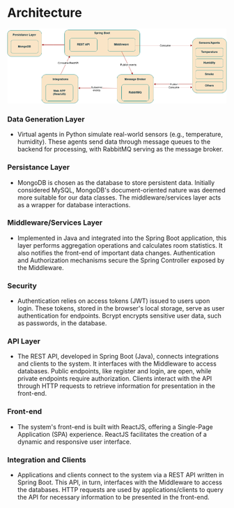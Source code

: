 # Architecture

![Architecture](../I2/Architecture_Diagram.png)

### Data Generation Layer
- Virtual agents in Python simulate real-world sensors (e.g., temperature, humidity). These agents send data through message queues to the backend for processing, with RabbitMQ serving as the message broker.

### Persistance Layer
- MongoDB is chosen as the database to store persistent data. Initially considered MySQL, MongoDB's document-oriented nature was deemed more suitable for our data classes. The middleware/services layer acts as a wrapper for database interactions.

### Middleware/Services Layer
- Implemented in Java and integrated into the Spring Boot application, this layer performs aggregation operations and calculates room statistics. It also notifies the front-end of important data changes. Authentication and Authorization mechanisms secure the Spring Controller exposed by the Middleware.

### Security
- Authentication relies on access tokens (JWT) issued to users upon login. These tokens, stored in the browser's local storage, serve as user authentication for endpoints. Bcrypt encrypts sensitive user data, such as passwords, in the database.

### API Layer
- The REST API, developed in Spring Boot (Java), connects integrations and clients to the system. It interfaces with the Middleware to access databases. Public endpoints, like register and login, are open, while private endpoints require authorization. Clients interact with the API through HTTP requests to retrieve information for presentation in the front-end.

### Front-end
- The system's front-end is built with ReactJS, offering a Single-Page Application (SPA) experience. ReactJS facilitates the creation of a dynamic and responsive user interface.

### Integration and Clients
- Applications and clients connect to the system via a REST API written in Spring Boot. This API, in turn, interfaces with the Middleware to access the databases. HTTP requests are used by applications/clients to query the API for necessary information to be presented in the front-end.
